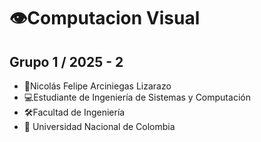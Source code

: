 # 👁️Computacion Visual
## Grupo 1 / 2025 - 2
- 👦Nicolás Felipe Arciniegas Lizarazo
- 💻Estudiante de Ingeniería de Sistemas y Computación
- 🛠️Facultad de Ingeniería
- 🏫 Universidad Nacional de Colombia

